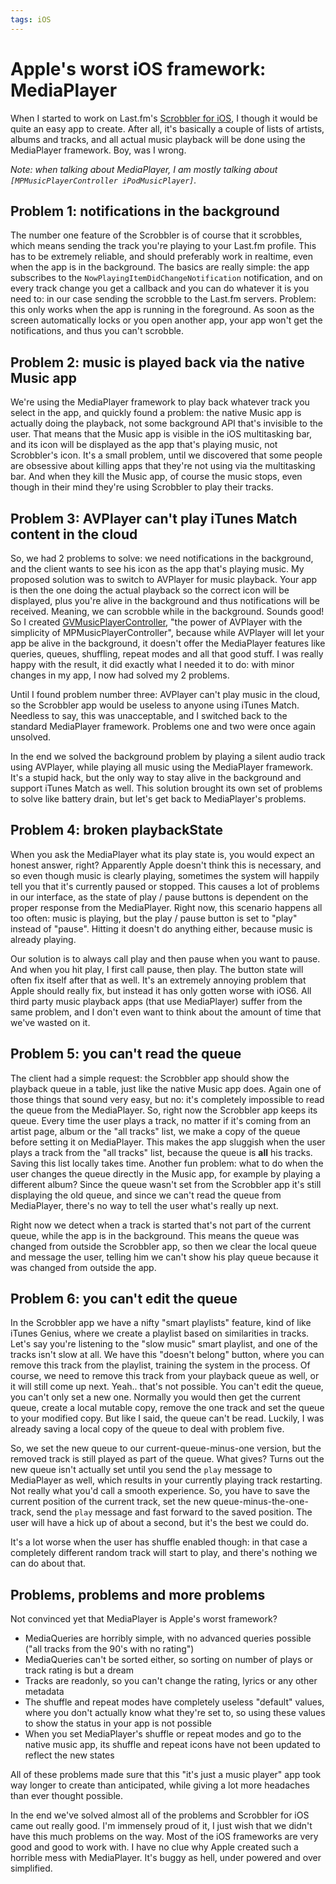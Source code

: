 ```yaml
---
tags: iOS
---
```


# Apple's worst iOS framework: MediaPlayer
When I started to work on Last.fm's [Scrobbler for iOS](http://www.last.fm/hardware/ios), I though it would be quite an easy app to create. After all, it's basically a couple of lists of artists, albums and tracks, and all actual music playback will be done using the MediaPlayer framework. Boy, was I wrong.

*Note: when talking about MediaPlayer, I am mostly talking about `[MPMusicPlayerController iPodMusicPlayer]`.*

## Problem 1: notifications in the background
The number one feature of the Scrobbler is of course that it scrobbles, which means sending the track you're playing to your Last.fm profile. This has to be extremely reliable, and should preferably work in realtime, even when the app is in the background. The basics are really simple: the app subscribes to the `NowPlayingItemDidChangeNotification` notification, and on every track change you get a callback and you can do whatever it is you need to: in our case sending the scrobble to the Last.fm servers. Problem: this only works when the app is running in the foreground. As soon as the screen automatically locks or you open another app, your app won't get the notifications, and thus you can't scrobble.

## Problem 2: music is played back via the native Music app
We're using the MediaPlayer framework to play back whatever track you select in the app, and quickly found a problem: the native Music app is actually doing the playback, not some background API that's invisible to the user. That means that the Music app is visible in the iOS multitasking bar, and its icon will be displayed as the app that's playing music, not Scrobbler's icon. It's a small problem, until we discovered that some people are obsessive about killing apps that they're not using via the multitasking bar. And when they kill the Music app, of course the music stops, even though in their mind they're using Scrobbler to play their tracks.

## Problem 3: AVPlayer can't play iTunes Match content in the cloud
So, we had 2 problems to solve: we need notifications in the background, and the client wants to see his icon as the app that's playing music. My proposed solution was to switch to AVPlayer for music playback. Your app is then the one doing the actual playback so the correct icon will be displayed, plus you're alive in the background and thus notifications will be received. Meaning, we can scrobble while in the background. Sounds good! So I created [GVMusicPlayerController](https://github.com/gangverk/GVMusicPlayerController), "the power of AVPlayer with the simplicity of MPMusicPlayerController", because while AVPlayer will let your app be alive in the background, it doesn't offer the MediaPlayer features like queries, queues, shuffling, repeat modes and all that good stuff. I was really happy with the result, it did exactly what I needed it to do: with minor changes in my app, I now had solved my 2 problems.

Until I found problem number three: AVPlayer can't play music in the cloud, so the Scrobbler app would be useless to anyone using iTunes Match. Needless to say, this was unacceptable, and I switched back to the standard MediaPlayer framework. Problems one and two were once again unsolved.

In the end we solved the background problem by playing a silent audio track using AVPlayer, while playing all music using the MediaPlayer framework. It's a stupid hack, but the only way to stay alive in the background and support iTunes Match as well. This solution brought its own set of problems to solve like battery drain, but let's get back to MediaPlayer's problems.

## Problem 4: broken playbackState
When you ask the MediaPlayer what its play state is, you would expect an honest answer, right? Apparently Apple doesn't think this is necessary, and so even though music is clearly playing, sometimes the system will happily tell you that it's currently paused or stopped. This causes a lot of problems in our interface, as the state of play / pause buttons is dependent on the proper response from the MediaPlayer. Right now, this scenario happens all too often: music is playing, but the play / pause button is set to "play" instead of "pause". Hitting it doesn't do anything either, because music is already playing.

Our solution is to always call play and then pause when you want to pause. And when you hit play, I first call pause, then play. The button state will often fix itself after that as well. It's an extremely annoying problem that Apple should really fix, but instead it has only gotten worse with iOS6. All third party music playback apps (that use MediaPlayer) suffer from the same problem, and I don't even want to think about the amount of time that we've wasted on it.

## Problem 5: you can't read the queue
The client had a simple request: the Scrobbler app should show the playback queue in a table, just like the native Music app does. Again one of those things that sound very easy, but no: it's completely impossible to read the queue from the MediaPlayer. So, right now the Scrobbler app keeps its queue. Every time the user plays a track, no matter if it's coming from an artist page, album or the "all tracks" list, we make a copy of the queue before setting it on MediaPlayer. This makes the app sluggish when the user plays a track from the "all tracks" list, because the queue is **all** his tracks. Saving this list locally takes time. Another fun problem: what to do when the user changes the queue directly in the Music app, for example by playing a different album? Since the queue wasn't set from the Scrobbler app it's still displaying the old queue, and since we can't read the queue from MediaPlayer, there's no way to tell the user what's really up next.

Right now we detect when a track is started that's not part of the current queue, while the app is in the background. This means the queue was changed from outside the Scrobbler app, so then we clear the local queue and message the user, telling him we can't show his play queue because it was changed from outside the app.

## Problem 6: you can't edit the queue
In the Scrobbler app we have a nifty "smart playlists" feature, kind of like iTunes Genius, where we create a playlist based on similarities in tracks. Let's say you're listening to the "slow music" smart playlist, and one of the tracks isn't slow at all. We have this "doesn't belong" button, where you can remove this track from the playlist, training the system in the process. Of course, we need to remove this track from your playback queue as well, or it will still come up next. Yeah.. that's not possible. You can't edit the queue, you can't only set a new one. Normally you would then get the current queue, create a local mutable copy, remove the one track and set the queue to your modified copy. But like I said, the queue can't be read. Luckily, I was already saving a local copy of the queue to deal with problem five.

So, we set the new queue to our current-queue-minus-one version, but the removed track is still played as part of the queue. What gives? Turns out the new queue isn't actually set until you send the `play` message to MediaPlayer as well, which results in your currently playing track restarting. Not really what you'd call a smooth experience. So, you have to save the current position of the current track, set the new queue-minus-the-one-track, send the `play` message and fast forward to the saved position. The user will have a hick up of about a second, but it's the best we could do.

It's a lot worse when the user has shuffle enabled though: in that case a completely different random track will start to play, and there's nothing we can do about that.

## Problems, problems and more problems
Not convinced yet that MediaPlayer is Apple's worst framework?

- MediaQueries are horribly simple, with no advanced queries possible ("all tracks from the 90's with no rating")
- MediaQueries can't be sorted either, so sorting on number of plays or track rating is but a dream
- Tracks are readonly, so you can't change the rating, lyrics or any other metadata
- The shuffle and repeat modes have completely useless "default" values, where you don't actually know what they're set to, so using these values to show the status in your app is not possible
- When you set MediaPlayer's shuffle or repeat modes and go to the native music app, its shuffle and repeat icons have not been updated to reflect the new states

All of these problems made sure that this "it's just a music player" app took way longer to create than anticipated, while giving a lot more headaches than ever thought possible.

In the end we've solved almost all of the problems and Scrobbler for iOS came out really good. I'm immensely proud of it, I just wish that we didn't have this much problems on the way. Most of the iOS frameworks are very good and good to work with. I have no clue why Apple created such a horrible mess with MediaPlayer. It's buggy as hell, under powered and over simplified.
